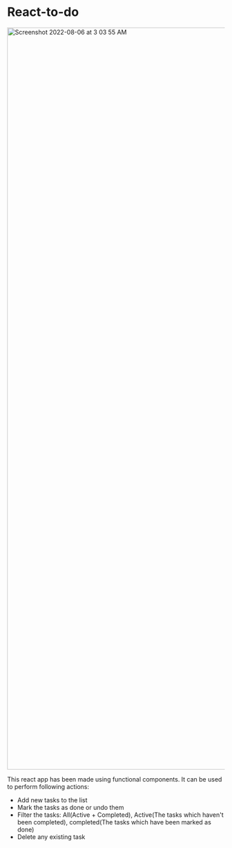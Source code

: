 # React-to-do
<img width="1715" alt="Screenshot 2022-08-06 at 3 03 55 AM" src="https://user-images.githubusercontent.com/65598848/183214019-6e475f46-8247-4d43-88c9-b4f83219fbc1.png">

This react app has been made using functional components.
It can be used to perform following actions:
- Add new tasks to the list
- Mark the tasks as done or undo them
- Filter the tasks: All(Active + Completed), Active(The tasks which haven't been completed), completed(The tasks which have been marked as done)
- Delete any existing task
